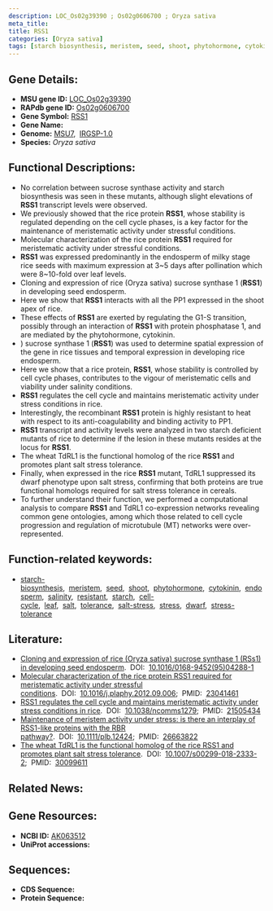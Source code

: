```yaml
---
description: LOC_Os02g39390 ; Os02g0606700 ; Oryza sativa
meta_title:
title: RSS1
categories: [Oryza sativa]
tags: [starch biosynthesis, meristem, seed, shoot, phytohormone, cytokinin, endosperm, salinity, resistant, starch, cell cycle, leaf, salt, tolerance, salt stress, stress, dwarf, stress tolerance]
---
```


## Gene Details:
- **MSU gene ID:** [LOC_Os02g39390](http://rice.uga.edu/cgi-bin/ORF_infopage.cgi?orf=LOC_Os02g39390)  
- **RAPdb gene ID:** [Os02g0606700](https://rapdb.dna.affrc.go.jp/locus/?name=Os02g0606700)  
- **Gene Symbol:** <u>RSS1</u>
- **Gene Name:**
- **Genome:**  [MSU7](http://rice.uga.edu/),&nbsp;&nbsp;[IRGSP-1.0](https://rapdb.dna.affrc.go.jp/download/irgsp1.html)
- **Species:** *Oryza sativa*

## Functional Descriptions:
   - No correlation between sucrose synthase activity and starch biosynthesis was seen in these mutants, although slight elevations of **RSS1** transcript levels were observed.
   - We previously showed that the rice protein **RSS1**, whose stability is regulated depending on the cell cycle phases, is a key factor for the maintenance of meristematic activity under stressful conditions.
   - Molecular characterization of the rice protein **RSS1** required for meristematic activity under stressful conditions.
   - **RSS1** was expressed predominantly in the endosperm of milky stage rice seeds with maximum expression at 3~5 days after pollination which were 8~10-fold over leaf levels.
   - Cloning and expression of rice (Oryza sativa) sucrose synthase 1 (**RSS1**) in developing seed endosperm.
   - Here we show that **RSS1** interacts with all the PP1 expressed in the shoot apex of rice.
   - These effects of **RSS1** are exerted by regulating the G1-S transition, possibly through an interaction of **RSS1** with protein phosphatase 1, and are mediated by the phytohormone, cytokinin.
   - ) sucrose synthase 1 (**RSS1**) was used to determine spatial expression of the gene in rice tissues and temporal expression in developing rice endosperm.
   - Here we show that a rice protein, **RSS1**, whose stability is controlled by cell cycle phases, contributes to the vigour of meristematic cells and viability under salinity conditions.
   - **RSS1** regulates the cell cycle and maintains meristematic activity under stress conditions in rice.
   - Interestingly, the recombinant **RSS1** protein is highly resistant to heat with respect to its anti-coagulability and binding activity to PP1.
   - **RSS1** transcript and activity levels were analyzed in two starch deficient mutants of rice to determine if the lesion in these mutants resides at the locus for **RSS1**.
   - The wheat TdRL1 is the functional homolog of the rice **RSS1** and promotes plant salt stress tolerance.
   - Finally, when expressed in the rice **RSS1** mutant, TdRL1 suppressed its dwarf phenotype upon salt stress, confirming that both proteins are true functional homologs required for salt stress tolerance in cereals.
   - To further understand their function, we performed a computational analysis to compare **RSS1** and TdRL1 co-expression networks revealing common gene ontologies, among which those related to cell cycle progression and regulation of microtubule (MT) networks were over-represented.

## Function-related keywords:
   - [starch-biosynthesis](/tags/starch-biosynthesis/),&nbsp;&nbsp;[meristem](/tags/meristem/),&nbsp;&nbsp;[seed](/tags/seed/),&nbsp;&nbsp;[shoot](/tags/shoot/),&nbsp;&nbsp;[phytohormone](/tags/phytohormone/),&nbsp;&nbsp;[cytokinin](/tags/cytokinin/),&nbsp;&nbsp;[endosperm](/tags/endosperm/),&nbsp;&nbsp;[salinity](/tags/salinity/),&nbsp;&nbsp;[resistant](/tags/resistant/),&nbsp;&nbsp;[starch](/tags/starch/),&nbsp;&nbsp;[cell-cycle](/tags/cell-cycle/),&nbsp;&nbsp;[leaf](/tags/leaf/),&nbsp;&nbsp;[salt](/tags/salt/),&nbsp;&nbsp;[tolerance](/tags/tolerance/),&nbsp;&nbsp;[salt-stress](/tags/salt-stress/),&nbsp;&nbsp;[stress](/tags/stress/),&nbsp;&nbsp;[dwarf](/tags/dwarf/),&nbsp;&nbsp;[stress-tolerance](/tags/stress-tolerance/)

## Literature:
   - [Cloning and expression of rice (Oryza sativa) sucrose synthase 1 (RSs1) in developing seed endosperm](https://www.doi.org/10.1016/0168-9452(95)04288-1).&nbsp;&nbsp;DOI:&nbsp;&nbsp;[10.1016/0168-9452(95)04288-1](https://www.doi.org/10.1016/0168-9452(95)04288-1)
   - [Molecular characterization of the rice protein RSS1 required for meristematic activity under stressful conditions](https://www.doi.org/10.1016/j.plaphy.2012.09.006).&nbsp;&nbsp;DOI:&nbsp;&nbsp;[10.1016/j.plaphy.2012.09.006](https://www.doi.org/10.1016/j.plaphy.2012.09.006);&nbsp;&nbsp;PMID:&nbsp;&nbsp;[23041461](https://pubmed.ncbi.nlm.nih.gov/23041461/)
   - [RSS1 regulates the cell cycle and maintains meristematic activity under stress conditions in rice](https://www.doi.org/10.1038/ncomms1279).&nbsp;&nbsp;DOI:&nbsp;&nbsp;[10.1038/ncomms1279](https://www.doi.org/10.1038/ncomms1279);&nbsp;&nbsp;PMID:&nbsp;&nbsp;[21505434](https://pubmed.ncbi.nlm.nih.gov/21505434/)
   - [Maintenance of meristem activity under stress: is there an interplay of RSS1-like proteins with the RBR pathway?](https://www.doi.org/10.1111/plb.12424).&nbsp;&nbsp;DOI:&nbsp;&nbsp;[10.1111/plb.12424](https://www.doi.org/10.1111/plb.12424);&nbsp;&nbsp;PMID:&nbsp;&nbsp;[26663822](https://pubmed.ncbi.nlm.nih.gov/26663822/)
   - [The wheat TdRL1 is the functional homolog of the rice RSS1 and promotes plant salt stress tolerance](https://www.doi.org/10.1007/s00299-018-2333-2).&nbsp;&nbsp;DOI:&nbsp;&nbsp;[10.1007/s00299-018-2333-2](https://www.doi.org/10.1007/s00299-018-2333-2);&nbsp;&nbsp;PMID:&nbsp;&nbsp;[30099611](https://pubmed.ncbi.nlm.nih.gov/30099611/)

## Related News:

## Gene Resources:
- **NCBI ID:**  [AK063512](http://www.ncbi.nlm.nih.gov/nuccore/AK063512)
- **UniProt accessions:** [](https://www.uniprot.org/uniprotkb//entry)

## Sequences:
- **CDS Sequence:**
- **Protein Sequence:**
